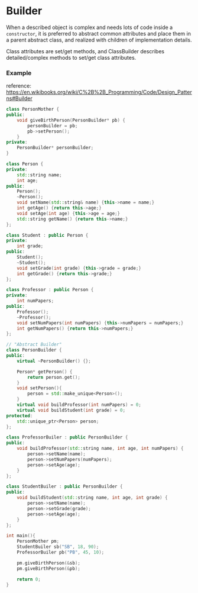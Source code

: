 # Builder

When a described object is complex and needs lots of code inside a `constructor`, it is preferred to abstract common attributes and place them in a parent abstract class, and realized with children of implementation details.

Class attributes are set/get methods, and ClassBuilder describes detailed/complex methods to set/get class attributes.

### Example

reference: https://en.wikibooks.org/wiki/C%2B%2B_Programming/Code/Design_Patterns#Builder


```cpp
class PersonMother {
public:
	void giveBirthPerson(PersonBuilder* pb) {
		personBuilder = pb;
		pb->setPerson();
	}
private:
	PersonBuilder* personBuilder;
}

class Person {
private:
	std::string name;
	int age;
public:
	Person();
	~Person();
	void setName(std::string& name) {this->name = name;}
	int getAge() {return this->age;}
	void setAge(int age) {this->age = age;}
	std::string getName() {return this->name;}
};

class Student : public Person {
private:
	int grade;
public:
	Student();
	~Student();
	void setGrade(int grade) {this->grade = grade;}
	int getGrade() {return this->grade;}
};

class Professor : public Person {
private:
	int numPapers;
public:
	Professor();
	~Professor();
	void setNumPapers(int numPapers) {this->numPapers = numPapers;}
	int getNumPapers() {return this->numPapers;}
};

// "Abstract Builder"
class PersonBuilder {
public:
	virtual ~PersonBuilder() {};

	Person* getPerson() {
		return person.get();
	}
	void setPerson(){
		person = std::make_unique<Person>();
	}
	virtual void buildProfessor(int numPapers) = 0;
	virtual void buildStudent(int grade) = 0;
protected:
	std::unique_ptr<Person> person;
};

class ProfessorBuiler : public PersonBuilder {
public:
	void buildProfessor(std::string name, int age, int numPapers) {
		person->setName(name);
		person->setNumPapers(numPapers);
		person->setAge(age);
	}
};

class StudentBuiler : public PersonBuilder {
public:
	void buildStudent(std::string name, int age, int grade) {
		person->setName(name);
		person->setGrade(grade);
		person->setAge(age);
	}
};

int main(){
	PersonMother pm;
	StudentBuiler sb("SB", 18, 90);
	ProfessorBuiler pb("PB", 45, 10);

	pm.giveBirthPerson(&sb);
	pm.giveBirthPerson(&pb);

	return 0;
}
```